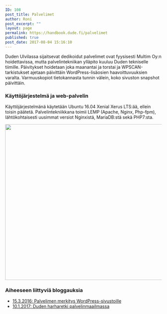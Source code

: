 ```yaml
---
ID: 108
post_title: Palvelimet
author: Roni
post_excerpt: ""
layout: page
permalink: https://handbook.dude.fi/palvelimet
published: true
post_date: 2017-08-04 15:16:10
---
```

Duden Ulvilassa sijaitsevat dedikoidut palvelimet ovat fyysisesti Multim Oy:n hoidettavissa, mutta palvelintekniikan ylläpito kuuluu Duden tekniselle tiimille. Päivitykset hoidetaan joka maanantai ja torstai ja WPSCAN-tarkistukset ajetaan päivittäin WordPress-lisäosien haavoittuvuuksien varalta. Varmuuskopiot tietokannasta tunnin välein, koko sivuston snapshot päivittäin.

<h3>Käyttöjärjestelmä ja web-palvelin</h3>

Käyttöjärjestelmänä käytetään Ubuntu 16.04 Xenial Xerus LTS:ää, ellein toisin päätetä. Palvelintekniikkana toimii LEMP (Apache, Nginx, Php-fpm), lähtökohtaisesti uusimmat versiot Nginxistä, MariaDB:stä sekä PHP7:sta.

<img class="alignnone size-full wp-image-2109" src="https://www.dude.fi/tiedostot/dude-servut-2017.png" alt="" width="730" height="500" />

<h3>Aiheeseen liittyviä bloggauksia</h3>

<ul>
<li><a href="https://www.dude.fi/wordpress-optimoitu-palvelin">15.3.2016: Palvelimen merkitys WordPress-sivustoille</a></li>
<li><a href="https://www.dude.fi/harharetki-palvelinmaailmassa">10.1.2017: Duden harharetki palvelinmaailmassa</a></li>
</ul>